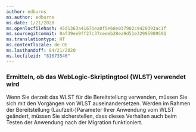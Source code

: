 ```yaml
---
author: edburns
ms.author: edburns
ms.date: 1/21/2020
ms.openlocfilehash: 45d1363a41671ea8f5e68e037902c9420393ac1f
ms.sourcegitcommit: 0af39ee9ff27c37ceeeb28ea9d51e32995989591
ms.translationtype: HT
ms.contentlocale: de-DE
ms.lasthandoff: 04/21/2020
ms.locfileid: "81673546"
---
```

### <a name="determine-whether-weblogic-scripting-tool-wlst-is-used"></a>Ermitteln, ob das WebLogic-Skriptingtool (WLST) verwendet wird

Wenn Sie derzeit das WLST für die Bereitstellung verwenden, müssen Sie sich mit den Vorgängen von WLST auseinandersetzen. Werden im Rahmen der Bereitstellung (Laufzeit-)Parameter Ihrer Anwendung vom WLST geändert, müssen Sie sicherstellen, dass dieses Verhalten auch beim Testen der Anwendung nach der Migration funktioniert.
